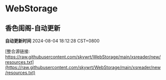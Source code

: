 # WebStorage

## 香色闺阁-自动更新

**自动更新时间** 2024-08-04 18:12:28 CST+0800

[整合源链接: https://raw.githubusercontent.com/skywrt/WebStorage/main/xsreader/new/resources.txt](https://raw.githubusercontent.com/skywrt/WebStorage/main/xsreader/new/resources.txt)
